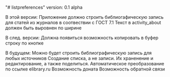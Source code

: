 "# listpreferences" 
version: 0.1 alpha

В этой версии:
Приложение должно строить библиогафическую запись для статей из журналов в соотвествии с ГОСТ 7.1
Текст в activity_about должен быть выровнен по ширине

В след. версии:
Должна появиться возможность копировать в буфер строку по кнопке

В будущем:
Можно будет строить библиографическую запись для любых источников
Создание списка, а не записи.
Их храненение и редактирование, а также поделиться.
Автоматическое преобразование по ссылке elibrary.ru
Возможность доната
Возможность обратной связи
